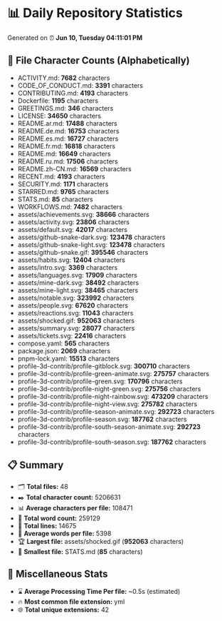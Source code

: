 # 📊 Daily Repository Statistics
Generated on ⏰ **Jun 10, Tuesday 04:11:01 PM**

## 📂 File Character Counts (Alphabetically)
- ACTIVITY.md: **7682** characters
- CODE_OF_CONDUCT.md: **3391** characters
- CONTRIBUTING.md: **4193** characters
- Dockerfile: **1195** characters
- GREETINGS.md: **346** characters
- LICENSE: **34650** characters
- README.ar.md: **17488** characters
- README.de.md: **16753** characters
- README.es.md: **16727** characters
- README.fr.md: **16818** characters
- README.md: **16649** characters
- README.ru.md: **17506** characters
- README.zh-CN.md: **16569** characters
- RECENT.md: **4193** characters
- SECURITY.md: **1171** characters
- STARRED.md: **9765** characters
- STATS.md: **85** characters
- WORKFLOWS.md: **7482** characters
- assets/achievements.svg: **38666** characters
- assets/activity.svg: **23806** characters
- assets/default.svg: **42017** characters
- assets/github-snake-dark.svg: **123478** characters
- assets/github-snake-light.svg: **123478** characters
- assets/github-snake.gif: **395546** characters
- assets/habits.svg: **12404** characters
- assets/intro.svg: **3369** characters
- assets/languages.svg: **17909** characters
- assets/mine-dark.svg: **38492** characters
- assets/mine-light.svg: **38465** characters
- assets/notable.svg: **323992** characters
- assets/people.svg: **67620** characters
- assets/reactions.svg: **11043** characters
- assets/shocked.gif: **952063** characters
- assets/summary.svg: **28077** characters
- assets/tickets.svg: **22416** characters
- compose.yaml: **565** characters
- package.json: **2069** characters
- pnpm-lock.yaml: **15513** characters
- profile-3d-contrib/profile-gitblock.svg: **300710** characters
- profile-3d-contrib/profile-green-animate.svg: **275757** characters
- profile-3d-contrib/profile-green.svg: **170796** characters
- profile-3d-contrib/profile-night-green.svg: **275756** characters
- profile-3d-contrib/profile-night-rainbow.svg: **473209** characters
- profile-3d-contrib/profile-night-view.svg: **275782** characters
- profile-3d-contrib/profile-season-animate.svg: **292723** characters
- profile-3d-contrib/profile-season.svg: **187762** characters
- profile-3d-contrib/profile-south-season-animate.svg: **292723** characters
- profile-3d-contrib/profile-south-season.svg: **187762** characters

## 📋 Summary
- 🗂️ **Total files:** 48
- ✒️ **Total character count:** 5206631
- 📊 **Average characters per file:** 108471
- 📝 **Total word count:** 259129
- 🧾 **Total lines:** 14675
- 📐 **Average words per file:** 5398
- 🏆 **Largest file:** assets/shocked.gif (**952063** characters)
- 🥉 **Smallest file:** STATS.md (**85** characters)

## 🌟 Miscellaneous Stats
- ⌛ **Average Processing Time Per file:** ~0.5s (estimated)
- 🔥 **Most common file extension:** yml
- 🌐 **Total unique extensions:** 42
